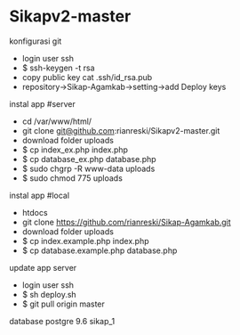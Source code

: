 # Sikapv2-master

konfigurasi git
- login user ssh
- $ ssh-keygen -t rsa
- copy public key cat .ssh/id_rsa.pub
- repository->Sikap-Agamkab->setting->add Deploy keys

instal app #server
- cd /var/www/html/
- git clone git@github.com:rianreski/Sikapv2-master.git
- download folder uploads
- $ cp index_ex.php index.php
- $ cp database_ex.php database.php
- $ sudo chgrp -R www-data uploads
- $ sudo chmod 775 uploads

instal app #local
- htdocs
- git clone https://github.com/rianreski/Sikap-Agamkab.git
- download folder uploads
- $ cp index.example.php index.php
- $ cp database.example.php database.php

update app server
- login user ssh
- $ sh deploy.sh 
- $ git pull origin master

database postgre 9.6
sikap_1


